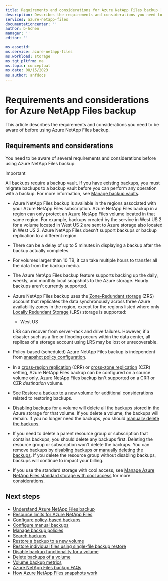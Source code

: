 ```yaml
---
title: Requirements and considerations for Azure NetApp Files backup | Microsoft Docs
description: Describes the requirements and considerations you need to be aware of before using Azure NetApp Files backup.  
services: azure-netapp-files
documentationcenter: ''
author: b-hchen
manager: ''
editor: ''

ms.assetid:
ms.service: azure-netapp-files
ms.workload: storage
ms.tgt_pltfrm: na
ms.topic: conceptual
ms.date: 08/15/2023
ms.author: anfdocs
---
```

# Requirements and considerations for Azure NetApp Files backup 

This article describes the requirements and considerations you need to be aware of before using Azure NetApp Files backup.

## Requirements and considerations

You need to be aware of several requirements and considerations before using Azure NetApp Files backup: 

>[!IMPORTANT]
>All backups require a backup vault. If you have existing backups, you must migrate backups to a backup vault before you can perform any operation with a backup. For more information, see [Manage backup vaults](backup-vault-manage.md).

* Azure NetApp Files backup is available in the regions associated with your Azure NetApp Files subscription. 
Azure NetApp Files backup in a region can only protect an Azure NetApp Files volume located in that same region. For example, backups created by the service in West US 2 for a volume located in West US 2 are sent to Azure storage also located in West US 2. Azure NetApp Files doesn't support backups or backup replication to a different region.  

* There can be a delay of up to 5 minutes in displaying a backup after the backup actually completes.

* For volumes larger than 10 TB, it can take multiple hours to transfer all the data from the backup media.

* The Azure NetApp Files backup feature supports backing up the daily, weekly, and monthly local snapshots to the Azure storage. Hourly backups aren't currently supported.

* Azure NetApp Files backup uses the [Zone-Redundant storage](../storage/common/storage-redundancy.md#redundancy-in-the-primary-region) (ZRS) account that replicates the data synchronously across three Azure availability zones in the region, except for the regions listed where only [Locally Redundant Storage](../storage/common/storage-redundancy.md#redundancy-in-the-primary-region) (LRS) storage is supported:   

    * West US   

    LRS can recover from server-rack and drive failures. However, if a disaster such as a fire or flooding occurs within the data center, all replicas of a storage account using LRS may be lost or unrecoverable. 

* Policy-based (scheduled) Azure NetApp Files backup is independent from [snapshot policy configuration](azure-netapp-files-manage-snapshots.md).

* In a [cross-region replication](cross-region-replication-introduction.md) (CRR) or [cross-zone replication](cross-zone-replication-introduction.md) (CZR) setting, Azure NetApp Files backup can be configured on a source volume only. Azure NetApp Files backup isn't supported on a CRR or CZR *destination* volume.

* See [Restore a backup to a new volume](backup-restore-new-volume.md) for additional considerations related to restoring backups.

* [Disabling backups](backup-disable.md) for a volume will delete all the backups stored in the Azure storage for that volume. If you delete a volume, the backups will remain. If you no longer need the backups, you should [manually delete the backups](backup-delete.md).

* If you need to delete a parent resource group or subscription that contains backups, you should delete any backups first. Deleting the resource group or subscription won't delete the backups. You can remove backups by [disabling backups](backup-disable.md) or [manually deleting the backups](backup-disable.md). If you delete the resource group without disabling backups, backups will continue to impact your billing.

* If you use the standard storage with cool access, see [Manage Azure NetApp Files standard storage with cool access](manage-cool-access.md#considerations) for more considerations.

## Next steps

* [Understand Azure NetApp Files backup](backup-introduction.md)
* [Resource limits for Azure NetApp Files](azure-netapp-files-resource-limits.md)
* [Configure policy-based backups](backup-configure-policy-based.md)
* [Configure manual backups](backup-configure-manual.md)
* [Manage backup policies](backup-manage-policies.md)
* [Search backups](backup-search.md)
* [Restore a backup to a new volume](backup-restore-new-volume.md)
* [Restore individual files using single-file backup restore](restore-single-file-backup.md)
* [Disable backup functionality for a volume](backup-disable.md)
* [Delete backups of a volume](backup-delete.md)
* [Volume backup metrics](azure-netapp-files-metrics.md#volume-backup-metrics)
* [Azure NetApp Files backup FAQs](faq-backup.md)
* [How Azure NetApp Files snapshots work](snapshots-introduction.md)

